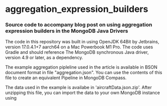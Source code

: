 # aggregation_expression_builders
### Source code to accompany blog post on using aggregation expression builders in the MongoDB Java Drivers

The code in this repository was built in using OpenJDK 64Bit by Jetbrains, version 17.0.4.1+7 aarch64 
on a Mac Powerbook M1 Pro. The code uses Gradle and should reference The MongoDB synchronous Java 
driver, version 4.9 or later, as a dependency.

The example aggregation pipleline used in the article is available in BSON document format in  file 
"aggregation.json". You can use the contents of this file to create an equivalent Pipeline in MongoDB 
Compass.

The data used in the example is availabe in 'aircraftData.json.zip'. After unzipping this file, you
can import the data to your own MongoDB instance using 
